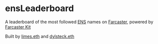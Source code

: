 # ensLeaderboard

A leaderboard of the most followed [ENS](https://ens.app/) names on [Farcaster](https://farcaster.xyz), powered by [Farcaster Kit](https://farcasterkit.com)

Built by [limes.eth](https://warpcast.com/limes.eth) and [dylsteck.eth](https://warpcast.com/dylsteck.eth)